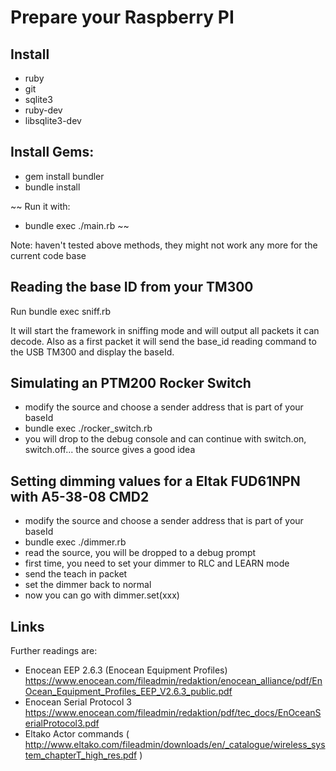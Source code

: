 Prepare your Raspberry PI
=========================

Install 
--------
 * ruby
 * git
 * sqlite3
 * ruby-dev
 * libsqlite3-dev

Install Gems:
-------------
 * gem install bundler
 * bundle install


~~ 
Run it with:
 * bundle exec ./main.rb
~~

Note: haven't tested above methods, they might not work any more for the current code base

Reading the base ID from your TM300
-----------------------------------
Run bundle exec sniff.rb

It will start the framework in sniffing mode and will output all packets it can decode. Also as a first packet it will send the base_id reading command to the USB TM300 and display the baseId.


Simulating an PTM200 Rocker Switch 
----------------------------------
 * modify the source and choose a sender address that is part of your baseId 
 * bundle exec ./rocker_switch.rb
 * you will drop to the debug console and can continue with switch.on, switch.off... the source gives a good idea
 

Setting dimming values for a Eltak FUD61NPN with A5-38-08 CMD2 
--------------------------------------------------------------
 * modify the source and choose a sender address that is part of your baseId
 * bundle exec ./dimmer.rb
 * read the source, you will be dropped to a debug prompt
 * first time, you need to set your dimmer to RLC and LEARN mode
 * send the teach in packet
 * set the dimmer back to normal
 * now you can go with dimmer.set(xxx)


Links
-----

Further readings are:
 * Enocean EEP 2.6.3  (Enocean Equipment Profiles) https://www.enocean.com/fileadmin/redaktion/enocean_alliance/pdf/EnOcean_Equipment_Profiles_EEP_V2.6.3_public.pdf
 * Enocean Serial Protocol 3 https://www.enocean.com/fileadmin/redaktion/pdf/tec_docs/EnOceanSerialProtocol3.pdf
 * Eltako Actor commands ( http://www.eltako.com/fileadmin/downloads/en/_catalogue/wireless_system_chapterT_high_res.pdf )


 
 
